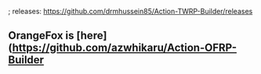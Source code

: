 ;
releases:
https://github.com/drmhussein85/Action-TWRP-Builder/releases

## OrangeFox is [here](https://github.com/azwhikaru/Action-OFRP-Builder
